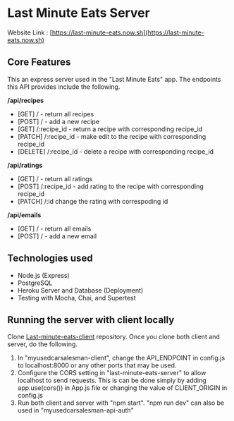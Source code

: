 # **Last Minute Eats Server**

Website Link : [https://last-minute-eats.now.sh](https://last-minute-eats.now.sh)

## Core Features
This an express server used in the "Last Minute Eats" app. 
The endpoints this API provides include the following. 

**/api/recipes**
- [GET] / - return all recipes 
- [POST] / - add a new recipe
- [GET] /:recipe_id - return a recipe with corresponding recipe_id
- [PATCH] /:recipe_id - make edit to the recipe with corresponding recipe_id
- [DELETE] /:recipe_id - delete a recipe with corresponding recipe_id

**/api/ratings**
- [GET] / - return all ratings
- [POST] /:recipe_id - add rating to the recipe with corresponding recipe_id
- [PATCH] /:id change the rating with correspoding id

 **/api/emails**
 - [GET] / - return all emails
 - [POST] / - add a new email

 ## Technologies used
- Node.js (Express)
- PostgreSQL
- Heroku Server and Database (Deployment)
- Testing with Mocha, Chai, and Supertest

## Running the server with client locally
Clone [Last-minute-eats-client](https://github.com/ddlanf/Last-minutes-eats-client) repository.
Once you clone both client and server, do the following.
1. In "myusedcarsalesman-client", change the API_ENDPOINT in config.js to localhost:8000 or any other ports that may be used.
2. Configure the CORS setting in "last-minute-eats-server" to allow localhost to send requests. This is can be done simply by adding app.use(cors()) in App.js file or changing the value of CLIENT_ORIGIN in config.js  
3. Run both client and server with "npm start". "npm run dev" can also be used in "myusedcarsalesman-api-auth"